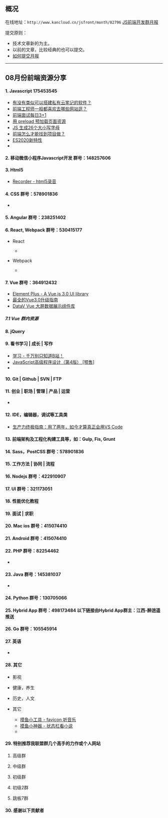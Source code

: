 ## 概况

在线地址：`http://www.kancloud.cn/jsfront/month/82796` [JS前端开发群月报](http://www.kancloud.cn/jsfront/month/82796)


提交原则：

- 技术文章新的为主。
- 以前的文章，比较经典的也可以提交。
- [如何提交月报](http://www.kancloud.cn/jsfront/month/227309)

---


## 08月份前端资源分享
#### 1. Javascript 175453545
- [有没有类似可以搭建私有云笔记的软件？](https://www.zhihu.com/question/23597629)
- [前端工程师一般都喜欢去哪些网站逛？](https://www.zhihu.com/question/28478379)
- [前端面试每日3+1](http://www.h-camel.com/index.html)
- [用 preload 预加载页面资源](https://juejin.im/post/6844903562070196237)
- [JS 生成26个大小写字母](https://www.cnblogs.com/imwtr/p/4617511.html)
- [前端怎么才能找到项目做？](https://www.zhihu.com/question/392328321)
- [ES2020新特性](https://www.jianshu.com/p/80f11d6d2ada)
- []()

#### 2. 移动微信小程序Javascript开发 群号：148257606


#### 3. Html5
- [Recorder - html5录音](https://github.com/xiangyuecn/Recorder)


#### 4. CSS  群号：578901836
- []()

#### 5. Angular 群号：238251402

#### 6. React, Webpack 群号：530415177
- React
  
  - []()
  
- Webpack

  - []()


#### 7. Vue 群号：364912432
- [Element Plus - A Vue.js 3.0 UI library](https://github.com/element-plus/element-plus)
- [最全的Vue3.0升级指南](https://mp.weixin.qq.com/s/EcQOnY3XbyGJqHV3SW0_lQ)
- [DataV Vue 大屏数据展示组件库](http://datav.jiaminghi.com/)

##### 7.1 Vue 群内资源


#### 8. jQuery

#### 9. 看书学习 | 成长 | 写作
- [学习 - 千万别只知道B站！](https://zhuanlan.zhihu.com/p/171729578)
- [JavaScript高级程序设计（第4版） [预售]](https://www.ituring.com.cn/book/2472)
- []()

#### 10. Git | Github | SVN | FTP

#### 11. 创业 | 职场 | 管理 | 产品 | 运营
- []()

#### 12. IDE，编辑器，调试等工具类
- [生产力终极指南：用了两年，如今才算真正会用VS Code](https://zhuanlan.zhihu.com/p/187261089)

#### 13. 前端架构及工程化构建工具等，如：Gulp, Fis, Grunt

#### 14. Sass，PostCSS  群号：578901836

#### 15. 工作方法 | 协同 | 流程

#### 16. Nodejs 群号：422910907

#### 17. UI 群号：321173051

#### 18. 性能优化教程

#### 19. 面试 | 求职

#### 20. Mac ios 群号：415074410

#### 21. Android 群号：415074410

#### 22. PHP 群号：82254462
- []()

#### 23. Java 群号：145381037
- []()

#### 24. Python 群号：130705066

#### 25. Hybrid App 群号：498173484 以下链接由Hybrid App群主：江西-醉逍遥推送

#### 26. Go 群号：105545914

#### 27. 英语
- []()

#### 28. 其它

- 影视


- 健康，养生


- 历史，人文


- 其它

  - [摸鱼小工具 - favicon 听音乐](https://shengxinjing.cn/wheel/moyu.html)
  - [摸鱼小神器 - 状态栏看小说](https://hacpai.com/article/1563849126172)
  - []()


#### 29. 特别推荐我联盟群几个高手的力作或个人网站

1. 高级群



2. 中级群


3. 初级群

4. 初级2群


5. 跳板7群


#### 30. 感谢以下贡献者

